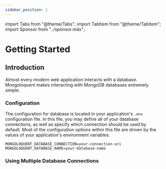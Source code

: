 ```yaml
---
sidebar_position: 1
---
```


import Tabs from "@theme/Tabs";
import TabItem from "@theme/TabItem";
import Sponsor from "../sponsor.mdx";

# Getting Started

## Introduction

Almost every modern web application interacts with a database. Mongoloquent makes interacting with MongoDB databases extremely simple.

### Configuration

The configuration for database is located in your application's `.env` configuration file. In this file, you may define all of your database connections, as well as specify which connection should be used by default. Most of the configuration options within this file are driven by the values of your application's environment variables.

```env
MONGOLOQUENT_DATABASE_CONNECTION=your-connection-uri
MONGOLOQUENT_DATABASE_NAME=your-database-name
```

### Using Multiple Database Connections
